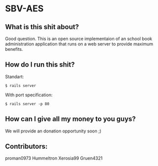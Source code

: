 # SBV-AES

## What is this shit about?
Good question. This is an open source implementaion of an school book administration application that runs on a web server to provide maximum benefits.

## How do I run this shit?
Standart:
```
$ rails server
```
With port specification:
```
$ rails server -p 80
```

## How can I give all my money to you guys?
We will provide an donation opportunity soon ;)

## Contributors:
proman0973
Hummeltron
Xerosia99
Gruen4321
